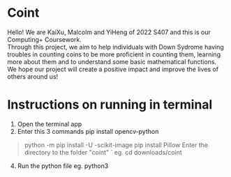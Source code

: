 # Coint
Hello! We are KaiXu, Malcolm and YiHeng of 2022 S407 and this is our Computing+ Coursework.  
Through this project, we aim to help individuals with Down Sydrome having troubles in counting coins to be more proficient in counting them, learning more about them and to understand some basic mathematical functions.
We hope our project will create a positive impact and improve the lives of others around us!

# Instructions on running in terminal
1. Open the terminal app
2. Enter this 3 commands
pip install opencv-python
> python -m pip install -U -scikit-image
> pip install Pillow
> Enter the directory to the folder "coint"
`  eg. cd downloads/coint
4. Run the python file
   eg. python3 <file name.py>
 

